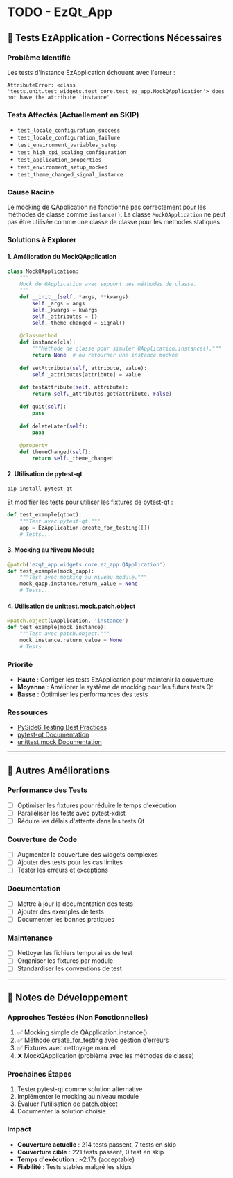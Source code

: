 # TODO - EzQt_App

## 🚧 **Tests EzApplication - Corrections Nécessaires**

### **Problème Identifié**
Les tests d'instance EzApplication échouent avec l'erreur :
```
AttributeError: <class 'tests.unit.test_widgets.test_core.test_ez_app.MockQApplication'> does not have the attribute 'instance'
```

### **Tests Affectés (Actuellement en SKIP)**
- `test_locale_configuration_success`
- `test_locale_configuration_failure`
- `test_environment_variables_setup`
- `test_high_dpi_scaling_configuration`
- `test_application_properties`
- `test_environment_setup_mocked`
- `test_theme_changed_signal_instance`

### **Cause Racine**
Le mocking de QApplication ne fonctionne pas correctement pour les méthodes de classe comme `instance()`. La classe `MockQApplication` ne peut pas être utilisée comme une classe de classe pour les méthodes statiques.

### **Solutions à Explorer**

#### **1. Amélioration du MockQApplication**

```python
class MockQApplication:
    """
    Mock de QApplication avec support des méthodes de classe.
    """
    def __init__(self, *args, **kwargs):
        self._args = args
        self._kwargs = kwargs
        self._attributes = {}
        self._theme_changed = Signal()
    
    @classmethod
    def instance(cls):
        """Méthode de classe pour simuler QApplication.instance()."""
        return None  # ou retourner une instance mockée
    
    def setAttribute(self, attribute, value):
        self._attributes[attribute] = value
    
    def testAttribute(self, attribute):
        return self._attributes.get(attribute, False)
    
    def quit(self):
        pass
    
    def deleteLater(self):
        pass
    
    @property
    def themeChanged(self):
        return self._theme_changed
```

#### **2. Utilisation de pytest-qt**
```bash
pip install pytest-qt
```

Et modifier les tests pour utiliser les fixtures de pytest-qt :
```python
def test_example(qtbot):
    """Test avec pytest-qt."""
    app = EzApplication.create_for_testing([])
    # Tests...
```

#### **3. Mocking au Niveau Module**
```python
@patch('ezqt_app.widgets.core.ez_app.QApplication')
def test_example(mock_qapp):
    """Test avec mocking au niveau module."""
    mock_qapp.instance.return_value = None
    # Tests...
```

#### **4. Utilisation de unittest.mock.patch.object**
```python
@patch.object(QApplication, 'instance')
def test_example(mock_instance):
    """Test avec patch.object."""
    mock_instance.return_value = None
    # Tests...
```

### **Priorité**
- **Haute** : Corriger les tests EzApplication pour maintenir la couverture
- **Moyenne** : Améliorer le système de mocking pour les futurs tests Qt
- **Basse** : Optimiser les performances des tests

### **Ressources**
- [PySide6 Testing Best Practices](https://doc.qt.io/qtforpython/tutorials/testing.html)
- [pytest-qt Documentation](https://pytest-qt.readthedocs.io/)
- [unittest.mock Documentation](https://docs.python.org/3/library/unittest.mock.html)

---

## 🔄 **Autres Améliorations**

### **Performance des Tests**
- [ ] Optimiser les fixtures pour réduire le temps d'exécution
- [ ] Paralléliser les tests avec pytest-xdist
- [ ] Réduire les délais d'attente dans les tests Qt

### **Couverture de Code**
- [ ] Augmenter la couverture des widgets complexes
- [ ] Ajouter des tests pour les cas limites
- [ ] Tester les erreurs et exceptions

### **Documentation**
- [ ] Mettre à jour la documentation des tests
- [ ] Ajouter des exemples de tests
- [ ] Documenter les bonnes pratiques

### **Maintenance**
- [ ] Nettoyer les fichiers temporaires de test
- [ ] Organiser les fixtures par module
- [ ] Standardiser les conventions de test

---

## 📝 **Notes de Développement**

### **Approches Testées (Non Fonctionnelles)**
1. ✅ Mocking simple de QApplication.instance()
2. ✅ Méthode create_for_testing avec gestion d'erreurs
3. ✅ Fixtures avec nettoyage manuel
4. ❌ MockQApplication (problème avec les méthodes de classe)

### **Prochaines Étapes**
1. Tester pytest-qt comme solution alternative
2. Implémenter le mocking au niveau module
3. Évaluer l'utilisation de patch.object
4. Documenter la solution choisie

### **Impact**
- **Couverture actuelle** : 214 tests passent, 7 tests en skip
- **Couverture cible** : 221 tests passent, 0 test en skip
- **Temps d'exécution** : ~2.17s (acceptable)
- **Fiabilité** : Tests stables malgré les skips 